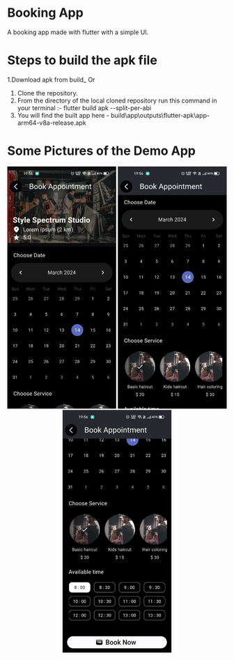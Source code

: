 # Booking App

A booking app made with flutter with a simple UI.

# Steps to build the apk file

1.Download apk from build_
Or
1. Clone the repository.
2. From the directory of the local cloned repository run this command in your terminal :-
flutter build apk --split-per-abi
3. You will find the built app here - build\app\outputs\flutter-apk\app-arm64-v8a-release.apk 

# Some Pictures of the Demo App

<div align="center">
  <img src="https://github.com/Dheeraj-2003/booking_app/blob/main/lib/demo_images/photo_2024-03-14_19-57-29.jpg" alt="Booking Screen" width="250" />
  <img src="https://github.com/Dheeraj-2003/booking_app/blob/main/lib/demo_images/photo_2024-03-14_19-57-25.jpg" alt="Booking Screen" width="250" />
  <img src="https://github.com/Dheeraj-2003/booking_app/blob/main/lib/demo_images/photo_2024-03-14_19-57-19.jpg" alt="Booking Screen" width="250" />
</div>
